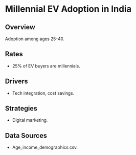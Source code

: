 # Millennial EV Adoption in India

## Overview
Adoption among ages 25-40.

## Rates
- 25% of EV buyers are millennials.

## Drivers
- Tech integration, cost savings.

## Strategies
- Digital marketing.

## Data Sources
- Age_income_demographics.csv.
